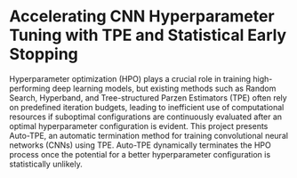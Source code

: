 # Accelerating CNN Hyperparameter Tuning with TPE and Statistical Early Stopping

Hyperparameter optimization (HPO) plays a crucial role in training high-performing deep learning models, but existing methods such as Random Search, Hyperband, and Tree-structured Parzen Estimators (TPE) often rely on predefined iteration budgets, leading to inefficient use of computational resources if suboptimal configurations are continuously evaluated after an optimal hyperparameter configuration is evident. This project presents Auto-TPE, an automatic termination method for training convolutional neural networks (CNNs) using TPE. Auto-TPE dynamically terminates the HPO process once the potential for a better hyperparameter configuration is statistically unlikely.
